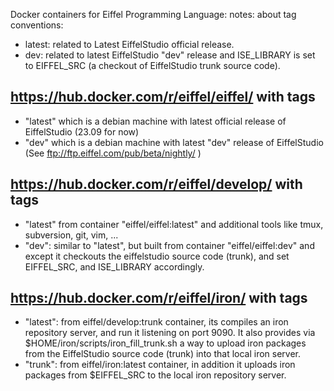 Docker containers for Eiffel Programming Language:
notes: about tag conventions:
  - latest: related to Latest EiffelStudio official release.
  - dev: related to latest EiffelStudio "dev" release 
  		and ISE_LIBRARY is set to EIFFEL_SRC (a checkout of EiffelStudio trunk source code).

## https://hub.docker.com/r/eiffel/eiffel/ with tags 
   -  "latest" which is a debian machine with latest official release of EiffelStudio  (23.09 for now)
   -  "dev" which is a debian machine with latest "dev" release of EiffelStudio  (See ftp://ftp.eiffel.com/pub/beta/nightly/ )

## https://hub.docker.com/r/eiffel/develop/ with tags
   - "latest" from container "eiffel/eiffel:latest" and additional tools like tmux, subversion, git, vim, ...
   - "dev": similar to "latest", but built from container "eiffel/eiffel:dev" and except it checkouts the eiffelstudio source code  (trunk), and set EIFFEL_SRC, and ISE_LIBRARY accordingly.

## https://hub.docker.com/r/eiffel/iron/ with tags
   - "latest": from eiffel/develop:trunk container, its compiles an iron repository server, and run it listening on port 9090.  It also provides via $HOME/iron/scripts/iron_fill_trunk.sh  a way to upload iron packages from the EiffelStudio source code (trunk) into that local iron server.
   - "trunk": from eiffel/iron:latest container, in addition it uploads iron packages from $EIFFEL_SRC to the local iron repository server.

